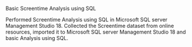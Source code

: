  Basic Screentime Analysis using SQL
 
 Performed Screentime Analysis using SQL in Microsoft SQL server Management Studio 18.
 Collected the Screentime dataset from online resources, imported it to Microsoft SQL server Management Studio 18 and basic Analysis using SQL.
